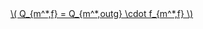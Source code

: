 <a href="/eco2_guide_center/1.%20ECO2%20Logic%20Guide/Hee1_Equation_List.html" class="equation-link" target="_blank" rel="noopener noreferrer">
  \( Q_{m^*,f} = Q_{m^*,outg} \cdot f_{m^*,f} \) 
</a>
